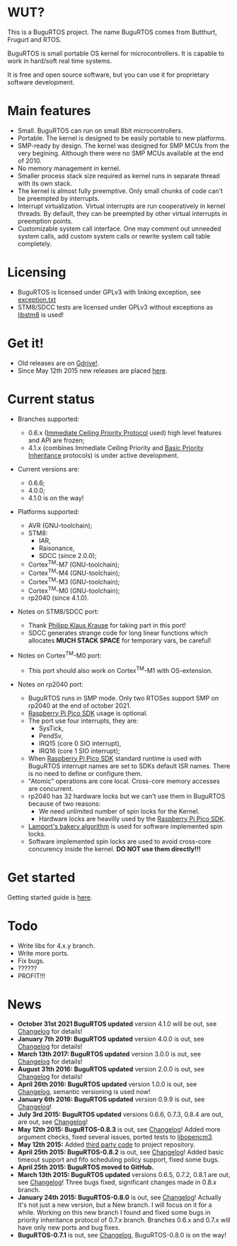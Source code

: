 # WUT? #
This is a BuguRTOS project.
The name BuguRTOS comes from Butthurt, Frugurt and RTOS.

BuguRTOS is small portable OS kernel for microcontrollers.
It is capable to work in hard/soft real time systems.

It is free and open source software, but you can use it for
proprietary software development.

# Main features #
* Small. BuguRTOS can run on small 8bit microcontrollers.
* Portable. The kernel is designed to be easily portable to new platforms.
* SMP-ready by design. The kernel was designed for SMP MCUs from the very begining. Although there were no SMP MCUs available at the end of 2010.
* No memory management in kernel.
* Smaller process stack size required as kernel runs in separate thread with its own stack.
* The kernel is almost fully preemptive. Only small chunks of code can't be preempted by interrupts.
* Interrupt virtualization. Virtual interrupts are run cooperatively in kernel threads. By default, they can be preempted by other virtual interrupts in preemption points.
* Customizable system call interface. One may comment out unneeded system calls, add custom system calls or rewrite system call table completely.

# Licensing #
* BuguRTOS is licensed under GPLv3 with linking exception, see [exception.txt](./exception.txt)
* STM8/SDCC tests are licensed under GPLv3 without exceptions as [libstm8](https://github.com/mnd/libstm8) is used!

# Get it! #
* Old releases are on [Gdrive!](https://drive.google.com/folderview?id=0B32mjehjqcIOYlFtNnRSc0JxdGc&usp=sharing).
* Since May 12th 2015 new releases are placed [here](https://github.com/shkolnick-kun/bugurtos/releases).

# Current status #
* Branches supported:
  * 0.6.x ([Immediate Ceiling Priority Protocol](http://en.wikipedia.org/wiki/Priority_ceiling_protocol) used) high level features and API are frozen;
  * 4.1.x (combines Immediate Ceiling Priority and [Basic Priority Inheritance](http://en.wikipedia.org/wiki/Priority_inheritance) protocols) is under active development.

* Current versions are:
  * 0.6.6;
  * 4.0.0;
  * 4.1.0 is on the way!

* Platforms supported:
  * AVR (GNU-toolchain);
  * STM8:
    * IAR,
    * Raisonance,
    * SDCC (since 2.0.0);
  * Cortex<sup>TM</sup>-M7 (GNU-toolchain);
  * Cortex<sup>TM</sup>-M4 (GNU-toolchain);
  * Cortex<sup>TM</sup>-M3 (GNU-toolchain);
  * Cortex<sup>TM</sup>-M0 (GNU-toolchain);
  * rp2040 (since 4.1.0).

* Notes on STM8/SDCC port:
  * Thank [Philipp Klaus Krause](https://github.com/spth) for taking part in this port!
  * SDCC generates strange code for long linear functions which allocates __MUCH STACK SPACE__ for temporary vars, be careful!

* Notes on Cortex<sup>TM</sup>-M0 port:
  * This port should also work on Cortex<sup>TM</sup>-M1 with OS-extension.

* Notes on rp2040 port:
  * BuguRTOS runs in SMP mode. Only two RTOSes support SMP on rp2040 at the end of october 2021.
  * [Raspberry Pi Pico SDK](https://github.com/raspberrypi/pico-sdk) usage is optional.
  * The port use four interrupts, they are:
    * SysTick,
    * PendSv,
    * IRQ15 (core 0 SIO interrupt),
    * IRQ16 (core 1 SIO interrupt);
  * When [Raspberry Pi Pico SDK](https://github.com/raspberrypi/pico-sdk) standard runtime is used with BuguRTOS interrupt names are set to SDKs default ISR names. There is no need to define or configure them.
  * "Atomic" operations are core local. Cross-core memory accesses are concurrent.
  * rp2040 has 32 hardware locks but we can't use them in BuguRTOS because of two reasons:
    * We need unlimited number of spin locks for the Kernel.
    * Hardware locks are heavilly used by the [Raspberry Pi Pico SDK](https://github.com/raspberrypi/pico-sdk).
  * [Lamport's bakery algorithm](https://en.wikipedia.org/wiki/Lamport%27s_bakery_algorithm) is used for software implemented spin locks.
  * Software implemented spin locks are used to avoid cross-core concurency inside the kernel. **DO NOT use them directly!!!**

# Get started #
Getting started guide is [here](./doc/GettingStartedEN.md).

# Todo #
* Write libs for 4.x.y branch.
* Write more ports.
* Fix bugs.
* ??????
* PROFIT!!!

# News #
* **October 31st 2021 BuguRTOS updated** version 4.1.0 will be out, see [Changelog](./doc/Changelog.md) for details!
* **January 7th 2019: BuguRTOS updated** version 4.0.0 is out, see [Changelog](./doc/Changelog.md) for details!
* **March 13th 2017: BuguRTOS updated** version 3.0.0 is out, see [Changelog](./doc/Changelog.md) for details!
* **August 31th 2016: BuguRTOS updated** version 2.0.0 is out, see [Changelog](./doc/Changelog.md) for details!
* **April 26th 2016: BuguRTOS updated** version 1.0.0 is out, see [Changelog](./doc/Changelog.md), semantic versioning is used now!
* **January 6th 2016: BuguRTOS updated** version 0.9.9 is out, see [Changelog](./doc/Changelog.md)!
* **July 3rd 2015: BuguRTOS updated** versions 0.6.6, 0.7.3, 0.8.4 are out,  are out, see [Changelog](./doc/Changelog.md)!
* **May 12th 2015: BuguRTOS-0.8.3** is out, see [Changelog](./doc/Changelog.md)! Added more argument checks, fixed several issues, ported tests to [libopencm3](https://github.com/libopencm3/libopencm3).
* **May 12th 2015:** Added [third party code](https://github.com/shkolnick-kun/bugurtos/tree/archives) to project repository.
* **April 25th 2015: BuguRTOS-0.8.2** is out, see [Changelog](./doc/Changelog.md)! Added basic timeout support and fifo scheduling policy support, fixed some bugs.
* **April 25th 2015: BuguRTOS moved to GitHub.**
* **March 13th 2015: BuguRTOS updated** versions 0.6.5, 0.7.2, 0.8.1 are out, see [Changelog](./doc/Changelog.md)! Three bugs fixed, significant changes made in 0.8.x branch.
* **January 24th 2015: BuguRTOS-0.8.0** is out, see [Changelog](./doc/Changelog.md)! Actually It's not just a new version, but a New branch. I will focus on it for a while. Working on this new branch I found and fixed some bugs in priority inheritance protocol of 0.7.x branch. Branches 0.6.x and 0.7.x will have only new ports and bug fixes.
* **BuguRTOS-0.7.1** is out, see [Changelog](./doc/Changelog.md), BuguRTOS-0.8.0 is on the way!
